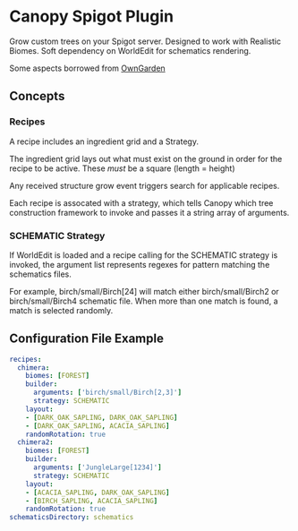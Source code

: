 # Canopy Spigot Plugin

Grow custom trees on your Spigot server. Designed to work with Realistic Biomes. Soft dependency on WorldEdit for schematics rendering.
 
Some aspects borrowed from [OwnGarden](https://github.com/Skyost/OwnGarden)

## Concepts
### Recipes
A recipe includes an ingredient grid and a Strategy. 

The ingredient grid lays out what must exist on the ground in order for the recipe to be active. These *must* be a square (length = height) 

Any received structure grow event triggers search for applicable recipes.

Each recipe is assocated with a strategy, which tells Canopy which tree construction framework to invoke and passes it a string array of arguments.

### SCHEMATIC Strategy

If WorldEdit is loaded and a recipe calling for the SCHEMATIC strategy is invoked, the argument list represents regexes for pattern matching the schematics files.  

For example, birch/small/Birch[24] will match either birch/small/Birch2 or birch/small/Birch4 schematic file. When more than one match is found, a match is selected randomly.


## Configuration File Example
```yaml
recipes:
  chimera:
    biomes: [FOREST]
    builder:
      arguments: ['birch/small/Birch[2,3]']
      strategy: SCHEMATIC
    layout:
    - [DARK_OAK_SAPLING, DARK_OAK_SAPLING]
    - [DARK_OAK_SAPLING, ACACIA_SAPLING]
    randomRotation: true
  chimera2:
    biomes: [FOREST]
    builder:
      arguments: ['JungleLarge[1234]']
      strategy: SCHEMATIC
    layout:
    - [ACACIA_SAPLING, DARK_OAK_SAPLING]
    - [BIRCH_SAPLING, ACACIA_SAPLING]
    randomRotation: true
schematicsDirectory: schematics
```
